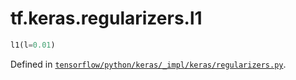 <div itemscope itemtype="http://developers.google.com/ReferenceObject">
<meta itemprop="name" content="tf.keras.regularizers.l1" />
</div>

# tf.keras.regularizers.l1

``` python
l1(l=0.01)
```



Defined in [`tensorflow/python/keras/_impl/keras/regularizers.py`](https://www.tensorflow.org/code/tensorflow/python/keras/_impl/keras/regularizers.py).


